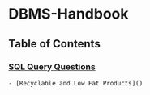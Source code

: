 # DBMS-Handbook

## Table of Contents

### [SQL Query Questions](#sql-query-questions)
    - [Recyclable and Low Fat Products]()
